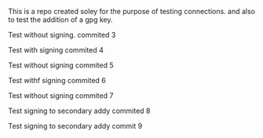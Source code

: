  This is a repo created soley for the purpose of testing connections.
 and also to test the addition of a gpg key.

Test without signing. commited 3

Test with signing commited 4

Test without signing commited 5

Test withf signing commited 6

Test without signing commited 7

Test signing to secondary addy commited 8

Test signing to secondary addy commit 9
